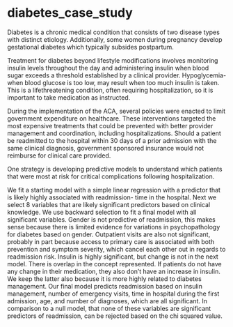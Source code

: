 # diabetes_case_study

Diabetes is a chronic medical condition that consists of two disease types with distinct etiology. Additionally, some women during pregnancy develop gestational diabetes which typically subsides postpartum.

Treatment for diabetes beyond lifestyle modifications involves monitoring insulin levels throughout the day and administering insulin when blood sugar exceeds a threshold established by a clinical provider. Hypoglycemia- when blood glucose is too low, may result when too much insulin is taken. This is a lifethreatening condition, often requiring hospitalization, so it is important to take medication as instructed.

During the implementation of the ACA, several policies were enacted to limit government expenditure on healthcare. These interventions targeted the most expensive treatments that could be prevented with better provider management and coordination, including hospitalizations. Should a patient be readmitted to the hospital within 30 days of a prior admission with the same clinical diagnosis, government sponsored insurance would not reimburse for clinical care provided.

One strategy is developing predictive models to understand which patients that were most at risk for critical complications following hospitalization.

We fit a starting model with a simple linear regression with a predictor that is likely highly associated with readmission- time in the hospital. Next we select 8 variables that are likely significant predictors based on clinical knowledge. We use backward selection to fit a final model with all significant variables. Gender is not predictive of readmission, this makes sense because there is limited evidence for variations in psychopathology for diabetes based on gender. Outpatient visits are also not significant, probably in part because access to primary care is associated with both prevention and symptom severity, which cancel each other out in regards to readmission risk. Insulin is highly significant, but change is not in the next model. There is overlap in the concept represented. If patients do not have any change in their medication, they also don’t have an increase in insulin. We keep the latter also because it is more highly related to diabetes management. Our final model predicts readmission based on insulin management, number of emergency visits, time in hospital during the first admission, age, and number of diagnoses, which are all significant. In comparison to a null model, that none of these variables are significant predictors of readmission, can be rejected based on the chi squared value.
